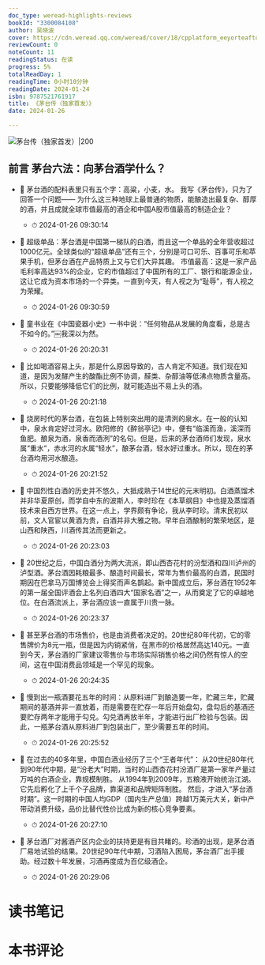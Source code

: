 ```yaml
---
doc_type: weread-highlights-reviews
bookId: "3300084108"
author: 吴晓波
cover: https://cdn.weread.qq.com/weread/cover/18/cpplatform_eeyorteaftqgyfdmnsesdr/t7_cpplatform_eeyorteaftqgyfdmnsesdr1705043897.jpg
reviewCount: 0
noteCount: 11
readingStatus: 在读
progress: 5%
totalReadDay: 1
readingTime: 0小时10分钟
readingDate: 2024-01-24
isbn: 9787521761917
title: 《茅台传（独家首发）》
date: 2024-01-26

---
```


![ 茅台传（独家首发）|200](https://cdn.weread.qq.com/weread/cover/18/cpplatform_eeyorteaftqgyfdmnsesdr/t7_cpplatform_eeyorteaftqgyfdmnsesdr1705043897.jpg)


## 前言 茅台六法：向茅台酒学什么？


- 📌 茅台酒的配料表里只有五个字：高粱，小麦，水。
我写《茅台传》，只为了回答一个问题——
为什么这三种地球上最普通的物质，能酿造出最复杂、醇厚的酒，并且成就全球市值最高的酒企和中国A股市值最高的制造企业？ 
    - ⏱ 2024-01-26 09:30:14 

- 📌 超级单品：茅台酒是中国第一梯队的白酒，而且这一个单品的全年营收超过1000亿元。全球类似的“超级单品”还有三个，分别是可口可乐、百事可乐和苹果手机，但茅台酒在产品特质上又与它们大异其趣。
市值最高：这是一家产品毛利率高达93%的企业，它的市值超过了中国所有的工厂、银行和能源企业，这让它成为资本市场的一个异类。一直到今天，有人视之为“耻辱”，有人视之为荣耀。 
    - ⏱ 2024-01-26 09:30:59 

- 📌 童书业在《中国瓷器小史》一书中说：“任何物品从发展的角度看，总是古不如今的。”￼我深以为然。 
    - ⏱ 2024-01-26 20:20:31 

- 📌 比如喝酒容易上头，那是什么原因导致的，古人肯定不知道。我们现在知道，是因为发酵产生的酸酯比例不协调，醛类、杂醇油等低沸点物质含量高。所以，只要能够降低它们的比例，就可能造出不易上头的酒。 
    - ⏱ 2024-01-26 20:21:18 

- 📌 烧房时代的茅台酒，在包装上特别突出用的是清洌的泉水。在一般的认知中，泉水肯定好过河水。欧阳修的《醉翁亭记》中，便有“临溪而渔，溪深而鱼肥。酿泉为酒，泉香而酒洌”的名句。但是，后来的茅台酒师们发现，泉水属“重水”，赤水河的水属“轻水”，酿茅台酒，轻水好过重水。所以，现在的茅台酒均用河水酿造。 
    - ⏱ 2024-01-26 20:21:52 

- 📌 中国烈性白酒的历史并不悠久，大抵成熟于14世纪的元末明初。白酒蒸馏术并非华夏原创，而学自中东的波斯人，李时珍在《本草纲目》中也提及蒸馏酒技术来自西方世界。在这一点上，学界颇有争论，我从李时珍。清末民初以前，文人官宦以黄酒为贵，白酒并非大雅之物。早年白酒酿制的繁荣地区，是山西和陕西，川酒传其法而更新之。 
    - ⏱ 2024-01-26 20:23:03 

- 📌 20世纪之后，中国白酒分为两大流派，即山西杏花村的汾型酒和四川泸州的泸型酒。茅台酒因耗粮最多、酿造时间最长，常年为售价最高的白酒，民国时期因在巴拿马万国博览会上得奖而声名鹊起。新中国成立后，茅台酒在1952年的第一届全国评酒会上名列白酒四大“国家名酒”之一，从而奠定了它的卓越地位。在白酒流派上，茅台酒应该一直属于川贵一脉。 
    - ⏱ 2024-01-26 20:23:37 

- 📌 甚至茅台酒的市场售价，也是由消费者决定的。20世纪80年代初，它的零售牌价为8元一瓶，但是因为内销紧俏，在黑市的价格居然高达140元。一直到今天，茅台酒的厂家建议零售价与市场实际销售价格之间仍然有惊人的空间，这在中国消费品领域是一个罕见的现象。 
    - ⏱ 2024-01-26 20:24:35 

- 📌 慢到出一瓶酒要花五年的时间：从原料进厂到酿造要一年，贮藏三年，贮藏期间的基酒并非一直放着，而是需要在贮存一年后开始盘勾，盘勾后的基酒还要贮存两年才能用于勾兑。勾兑酒再放半年，才能进行出厂检验与包装。因此，一瓶茅台酒从原料进厂到包装出厂，至少需要五年的时间。 
    - ⏱ 2024-01-26 20:25:52 

- 📌 在过去的40多年里，中国白酒业经历了三个“王者年代”：
从20世纪80年代到90年代中期，是“汾老大”时期，当时的山西杏花村汾酒厂是第一家年产量过万吨的白酒企业，靠规模制胜。
从1994年到2009年，五粮液开始统治江湖。它先后孵化了上千个子品牌，靠渠道和品牌矩阵制胜。
然后，才进入“茅台酒时期”。这一时期的中国人均GDP（国内生产总值）跨越1万美元大关，新中产带动消费升级，品价比替代性价比成为新的核心竞争要素。 
    - ⏱ 2024-01-26 20:27:10 

- 📌 茅台酒厂对酱酒产区内企业的扶持更是有目共睹的。珍酒的出现，是茅台酒厂易地试验的结果。20世纪90年代中期，习酒陷入困局，茅台酒厂出手援助。经过数十年发展，习酒再度成为百亿级酒企。 
    - ⏱ 2024-01-26 20:29:06 

# 读书笔记


# 本书评论

